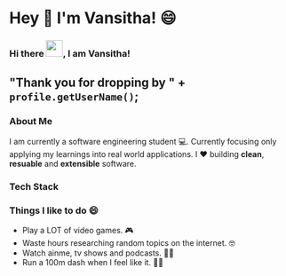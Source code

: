 # Hey 👋 I'm Vansitha! 😄
### Hi there <img src="https://raw.githubusercontent.com/MartinHeinz/MartinHeinz/master/wave.gif" width="30px">, I am Vansitha!

## **"Thank you for dropping by " + `profile.getUserName()`;**

### About Me

I am currently a software engineering student 💻. 
Currently focusing only applying my learnings into real world applications.
I ❤ building **clean**, **resuable** and **extensible** software.


### Tech Stack




###  Things I like to do 😄

- Play a LOT of video games. 🎮
- Waste hours researching random topics on the internet. 🤓
- Watch ainme, tv shows and podcasts. 🐱‍🏍
- Run a 100m dash when I feel like it. 🏃‍♂️






